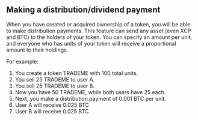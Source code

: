 Making a distribution/dividend payment
---------------------------

When you have created or acquired ownership of a token, you will be able to make distribution payments. This feature can send any asset (even XCP and BTC) to the holders of your token. You can specify an amount per unit, and everyone who has units of your token will receive a proportional amount to their holdings. 

For example:

1. You create a token TRADEME with 100 total units.
2. You sell 25 TRADEME to user A.
3. You sell 25 TRADEME to user B.
4. Now you have 50 TRADEME, while both users have 25 each.
5. Next, you make a distribution payment of 0.001 BTC per unit.
6. User A will receive 0.025 BTC
7. User B will receive 0.025 BTC


